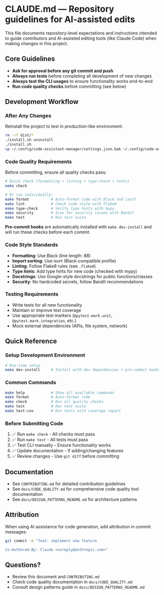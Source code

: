 # CLAUDE.md — Repository guidelines for AI-assisted edits

This file documents repository-level expectations and instructions intended to guide contributors and AI-assisted editing tools (like Claude Code) when making changes in this project.

## Core Guidelines

- **Ask for approval before any git commit and push**
- **Always run tests** before completing all development of new changes
- **Always test the CLI usages** to ensure functionality works end-to-end
- **Run code quality checks** before committing (see below)

## Development Workflow

### After Any Changes

Reinstall the project to test in production-like environment:

```bash
rm -rf dist/*
./install.sh uninstall
./install.sh
cp ~/.config/code-assistant-manager/settings.json.bak ~/.config/code-assistant-manager/settings.json
```

### Code Quality Requirements

Before committing, ensure all quality checks pass:

```bash
# Quick check (formatting + linting + type-check + tests)
make check

# Or run individually:
make format          # Auto-format code with Black and isort
make lint            # Check code style with Flake8
make type-check      # Verify type hints with mypy
make security        # Scan for security issues with Bandit
make test            # Run test suite
```

**Pre-commit hooks** are automatically installed with `make dev-install` and will run these checks before each commit.

### Code Style Standards

- **Formatting**: Use Black (line length: 88)
- **Import sorting**: Use isort (Black-compatible profile)
- **Linting**: Follow Flake8 rules (see `.flake8`)
- **Type hints**: Add type hints for new code (checked with mypy)
- **Docstrings**: Use Google-style docstrings for public functions/classes
- **Security**: No hardcoded secrets, follow Bandit recommendations

### Testing Requirements

- Write tests for all new functionality
- Maintain or improve test coverage
- Use appropriate test markers (`@pytest.mark.unit`, `@pytest.mark.integration`, etc.)
- Mock external dependencies (APIs, file system, network)

## Quick Reference

### Setup Development Environment

```bash
# One-time setup
make dev-install     # Install with dev dependencies + pre-commit hooks
```

### Common Commands

```bash
make help            # Show all available commands
make format          # Auto-format code
make check           # Run all quality checks
make test            # Run test suite
make test-cov        # Run tests with coverage report
```

### Before Submitting Code

1. ✅ Run `make check` - All checks must pass
2. ✅ Run `make test` - All tests must pass
3. ✅ Test CLI manually - Ensure functionality works
4. ✅ Update documentation - If adding/changing features
5. ✅ Review changes - Use `git diff` before committing

## Documentation

- See `CONTRIBUTING.md` for detailed contribution guidelines
- See `docs/CODE_QUALITY.md` for comprehensive code quality tool documentation
- See `docs/DESIGN_PATTERNS_README.md` for architecture patterns

## Attribution

When using AI assistance for code generation, add attribution in commit messages:

```bash
git commit -m "feat: implement new feature

Co-Authored-By: Claude <noreply@anthropic.com>"
```

## Questions?

- Review this document and `CONTRIBUTING.md`
- Check code quality documentation in `docs/CODE_QUALITY.md`
- Consult design patterns guide in `docs/DESIGN_PATTERNS_README.md`
